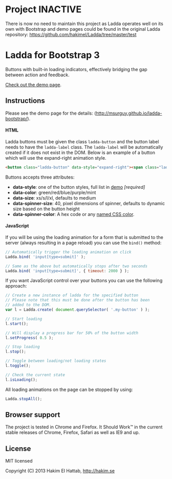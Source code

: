 # Project INACTIVE

There is now no need to maintain this project as Ladda operates well on its own with Bootstrap and demo pages could be found in the original Ladda repository: https://github.com/hakimel/Ladda/tree/master/test 

# Ladda for Bootstrap 3

Buttons with built-in loading indicators, effectively bridging the gap between action and feedback. 

[Check out the demo page](http://msurguy.github.io/ladda-bootstrap/).

## Instructions

Please see the demo page for the details: (http://msurguy.github.io/ladda-bootstrap/).

#### HTML

Ladda buttons must be given the class ```ladda-button``` and the button label needs to have the ```ladda-label``` class. The ```ladda-label``` will be automatically created if it does not exist in the DOM. Below is an example of a button which will use the expand-right animation style.

```html
<button class="ladda-button" data-style="expand-right"><span class="ladda-label">Submit</span></button>
```

Buttons accepts three attributes:
- **data-style**: one of the button styles, full list in [demo](http://lab.hakim.se/ladda/) *[required]*
- **data-color**: green/red/blue/purple/mint
- **data-size**: xs/s/l/xl, defaults to medium
- **data-spinner-size**: 40, pixel dimensions of spinner, defaults to dynamic size based on the button height
- **data-spinner-color**: A hex code or any [named CSS color](http://css-tricks.com/snippets/css/named-colors-and-hex-equivalents/). 

#### JavaScript

If you will be using the loading animation for a form that is submitted to the server (always resulting in a page reload) you can use the ```bind()``` method:

```javascript
// Automatically trigger the loading animation on click
Ladda.bind( 'input[type=submit]' );

// Same as the above but automatically stops after two seconds
Ladda.bind( 'input[type=submit]', { timeout: 2000 } );
```

If you want JavaScript control over your buttons you can use the following approach:

```javascript
// Create a new instance of ladda for the specified button
// Please note that this must be done after the button has been
// added to the DOM.
var l = Ladda.create( document.querySelector( '.my-button' ) );

// Start loading
l.start();

// Will display a progress bar for 50% of the button width
l.setProgress( 0.5 );

// Stop loading
l.stop();

// Toggle between loading/not loading states
l.toggle();

// Check the current state
l.isLoading();
```

All loading animations on the page can be stopped by using:

```javascript
Ladda.stopAll();
```

## Browser support

The project is tested in Chrome and Firefox. It Should Work™ in the current stable releases of Chrome, Firefox, Safari as well as IE9 and up.

## License

MIT licensed

Copyright (C) 2013 Hakim El Hattab, http://hakim.se
